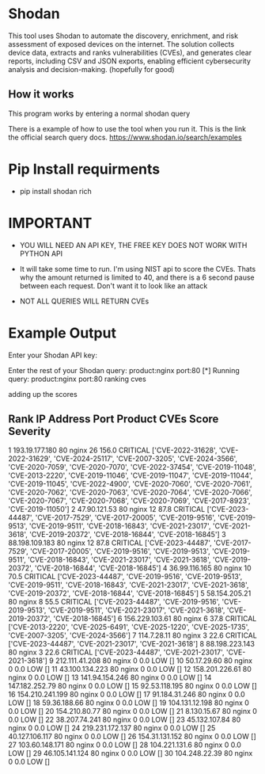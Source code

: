 # Shodan
This tool uses Shodan to automate the discovery, enrichment, and risk assessment of exposed devices on the internet. The solution collects device data, extracts and ranks vulnerabilities (CVEs), and generates clear reports, including CSV and JSON exports, enabling efficient cybersecurity analysis and decision-making. (hopefully for good)


## How it works

This program works by entering a normal shodan query

There is a example of how to use the tool when you run it. This is the link the official search query docs. https://www.shodan.io/search/examples

# Pip Install requirments

- pip install shodan rich


# IMPORTANT

- YOU WILL NEED AN API KEY, THE FREE KEY DOES NOT WORK WITH PYTHON API

- It will take some time to run. I'm using NIST api to score the CVEs. Thats why the amount returned is limited to 40, and there is a 6 second pause between each request. Don't want it to look like an attack

- NOT ALL QUERIES WILL RETURN CVEs



# Example Output

Enter your Shodan API key: 

Enter the rest of your Shodan query: product:nginx port:80
[*] Running query: product:nginx port:80
ranking cves 

adding up the scores 


Rank  IP Address      Port   Product              CVEs  Score    Severity
--------------------------------------------------------------------------------
1     193.19.177.180  80     nginx                26    156.0    CRITICAL ['CVE-2022-31628', 'CVE-2022-31629', 'CVE-2024-25117', 'CVE-2007-3205', 'CVE-2024-3566', 'CVE-2020-7059', 'CVE-2020-7070', 'CVE-2022-37454', 'CVE-2019-11048', 'CVE-2013-2220', 'CVE-2019-11046', 'CVE-2019-11047', 'CVE-2019-11044', 'CVE-2019-11045', 'CVE-2022-4900', 'CVE-2020-7060', 'CVE-2020-7061', 'CVE-2020-7062', 'CVE-2020-7063', 'CVE-2020-7064', 'CVE-2020-7066', 'CVE-2020-7067', 'CVE-2020-7068', 'CVE-2020-7069', 'CVE-2017-8923', 'CVE-2019-11050']
2     47.90.121.53    80     nginx                12    87.8     CRITICAL ['CVE-2023-44487', 'CVE-2017-7529', 'CVE-2017-20005', 'CVE-2019-9516', 'CVE-2019-9513', 'CVE-2019-9511', 'CVE-2018-16843', 'CVE-2021-23017', 'CVE-2021-3618', 'CVE-2019-20372', 'CVE-2018-16844', 'CVE-2018-16845']
3     88.198.109.183  80     nginx                12    87.8     CRITICAL ['CVE-2023-44487', 'CVE-2017-7529', 'CVE-2017-20005', 'CVE-2019-9516', 'CVE-2019-9513', 'CVE-2019-9511', 'CVE-2018-16843', 'CVE-2021-23017', 'CVE-2021-3618', 'CVE-2019-20372', 'CVE-2018-16844', 'CVE-2018-16845']
4     36.99.116.165   80     nginx                10    70.5     CRITICAL ['CVE-2023-44487', 'CVE-2019-9516', 'CVE-2019-9513', 'CVE-2019-9511', 'CVE-2018-16843', 'CVE-2021-23017', 'CVE-2021-3618', 'CVE-2019-20372', 'CVE-2018-16844', 'CVE-2018-16845']
5     58.154.205.21   80     nginx                8     55.5     CRITICAL ['CVE-2023-44487', 'CVE-2019-9516', 'CVE-2019-9513', 'CVE-2019-9511', 'CVE-2021-23017', 'CVE-2021-3618', 'CVE-2019-20372', 'CVE-2018-16845']
6     156.229.103.61  80     nginx                6     37.8     CRITICAL ['CVE-2013-2220', 'CVE-2025-6491', 'CVE-2025-1220', 'CVE-2025-1735', 'CVE-2007-3205', 'CVE-2024-3566']
7     114.7.28.11     80     nginx                3     22.6     CRITICAL ['CVE-2023-44487', 'CVE-2021-23017', 'CVE-2021-3618']
8     88.198.223.143  80     nginx                3     22.6     CRITICAL ['CVE-2023-44487', 'CVE-2021-23017', 'CVE-2021-3618']
9     212.111.41.208  80     nginx                0     0.0      LOW []
10    50.17.29.60     80     nginx                0     0.0      LOW []
11    43.100.134.223  80     nginx                0     0.0      LOW []
12    158.201.226.61  80     nginx                0     0.0      LOW []
13    141.94.154.246  80     nginx                0     0.0      LOW []
14    147.182.252.79  80     nginx                0     0.0      LOW []
15    92.53.118.195   80     nginx                0     0.0      LOW []
16    154.210.241.199 80     nginx                0     0.0      LOW []
17    91.184.31.246   80     nginx                0     0.0      LOW []
18    59.36.188.66    80     nginx                0     0.0      LOW []
19    104.131.12.198  80     nginx                0     0.0      LOW []
20    154.210.80.77   80     nginx                0     0.0      LOW []
21    8.130.15.67     80     nginx                0     0.0      LOW []
22    38.207.74.241   80     nginx                0     0.0      LOW []
23    45.132.107.84   80     nginx                0     0.0      LOW []
24    219.231.172.137 80     nginx                0     0.0      LOW []
25    40.127.106.117  80     nginx                0     0.0      LOW []
26    154.31.131.152  80     nginx                0     0.0      LOW []
27    103.60.148.171  80     nginx                0     0.0      LOW []
28    104.221.131.6   80     nginx                0     0.0      LOW []
29    46.105.141.124  80     nginx                0     0.0      LOW []
30    104.248.22.39   80     nginx                0     0.0      LOW []